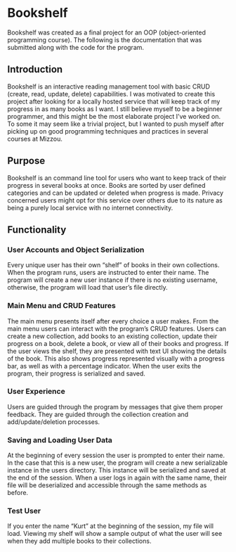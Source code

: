 # Bookshelf

Bookshelf was created as a final project for an OOP (object-oriented programming course). The following is the documentation that was submitted along with the code for the program.

## Introduction

Bookshelf is an interactive reading management tool with basic CRUD (create, read, update, delete) capabilities. I was motivated to create this project after looking for a locally hosted service that will keep track of my progress in as many books as I want. I still believe myself to be a beginner programmer, and this might be the most elaborate project I’ve worked on. To some it may seem like a trivial project, but I wanted to push myself after picking up on good programming techniques and practices in several courses at Mizzou.

## Purpose

Bookshelf is an command line tool for users who want to keep track of their progress in several books at once. Books are sorted by user defined categories and can be updated or deleted when progress is made. Privacy concerned users might opt for this service over others due to its nature as being a purely local service with no internet connectivity.

## Functionality

### User Accounts and Object Serialization

Every unique user has their own “shelf” of books in their own collections. When the program runs, users are instructed to enter their name. The program will create a new user instance if there is no existing username, otherwise, the program will load that user’s file directly.

### Main Menu and CRUD Features

The main menu presents itself after every choice a user makes. From the main menu users can interact with the program’s CRUD features. Users can create a new collection, add books to an existing collection, update their progress on a book, delete a book, or view all of their books and progress. If the user views the shelf, they are presented with text UI showing the details of the book. This also shows progress represented visually with a progress bar, as well as with a percentage indicator. When the user exits the program, their progress is serialized and saved.

### User Experience

Users are guided through the program by messages that give them proper feedback. They are
guided through the collection creation and add/update/deletion processes.

### Saving and Loading User Data

At the beginning of every session the user is prompted to enter their name. In the case that this
is a new user, the program will create a new serializable instance in the users directory. This
instance will be serialized and saved at the end of the session. When a user logs in again with
the same name, their file will be deserialized and accessible through the same methods as
before.

### Test User

If you enter the name “Kurt” at the beginning of the session, my file will load. Viewing my shelf
will show a sample output of what the user will see when they add multiple books to their
collections.
